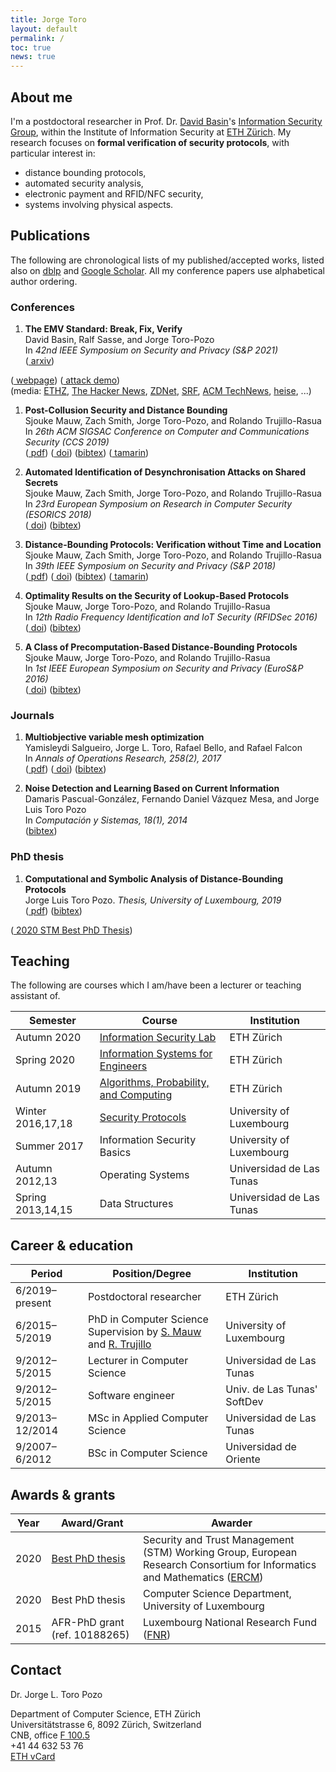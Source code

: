 ```yaml
---
title: Jorge Toro
layout: default
permalink: /
toc: true
news: true
---
```


## About me

I'm a postdoctoral researcher in Prof. Dr. [David Basin](https://www.inf.ethz.ch/personal/basin/)'s [Information Security Group](http://www.infsec.ethz.ch/), within the Institute of Information Security at [ETH Zürich](https://www.ethz.ch/en). My research focuses on **formal verification of security protocols**, with particular interest in:
* distance bounding protocols,
* automated security analysis,
* electronic payment and RFID/NFC security,
* systems involving physical aspects.

## Publications

The following are chronological lists of my published/accepted works, listed also on [dblp](https://dblp.org/search?q=jorge%20toro-pozo) and [Google Scholar](https://scholar.google.com/citations?user=VKzT5JwAAAAJ). All my conference papers use alphabetical author ordering.

### Conferences

1. **The EMV Standard: Break, Fix, Verify**<br>
David Basin, Ralf Sasse, and Jorge Toro-Pozo<br>
In *42nd IEEE Symposium on Security and Privacy (S&P 2021)*<br>
([<i class='far fa-file-pdf size-point-9'></i> arxiv](https://arxiv.org/pdf/2006.08249.pdf))
<!--([<i class='fas fa-link size-point-8'></i> doi]()) -->
<!--([bibtex]()) -->
([<i class='fas fa-link size-point-8'></i> webpage](https://emvrace.github.io/))
([<i class='fa fa-youtube-play size-point-8'></i> attack demo](https://youtu.be/JyUsMLxCCt8))<br>
(media: [ETHZ](https://ethz.ch/en/news-and-events/eth-news/news/2020/09/outsmarting-the-pin-code.html), [The Hacker News](https://thehackernews.com/2020/09/emv-payment-card-pin-hacking.html), [ZDNet](https://www.zdnet.com/article/academics-bypass-pins-for-visa-contactless-payments/), [SRF](https://www.srf.ch/news/schweiz/eth-forscher-warnen-sicherheitsluecke-bei-visa-kreditkarten-entdeckt), [ACM TechNews](https://technews.acm.org/archives.cfm?fo=2020-09-sep/sep-04-2020.html), [heise](https://www.heise.de/security/meldung/Zahlen-ohne-PIN-Forscher-knacken-Visas-NFC-Bezahlfunktion-4881555.html), ...)

1. **Post-Collusion Security and Distance Bounding**<br>
Sjouke Mauw, Zach Smith, Jorge Toro-Pozo, and Rolando Trujillo-Rasua<br>
In *26th ACM SIGSAC Conference on Computer and Communications Security (CCS 2019)*<br>
([<i class='far fa-file-pdf size-point-9'></i> pdf](/assets/files/papers/CCS19.pdf)) 
([<i class='fas fa-link size-point-8'></i> doi](https://doi.org/10.1145/3319535.3345651)) 
([bibtex](https://dblp.uni-trier.de/rec/bibtex/conf/ccs/MauwSTT19)) 
([<i class='fab fa-github size-point-9'></i> tamarin](https://github.com/jorgetp/dbverify))

1. **Automated Identification of Desynchronisation Attacks on Shared Secrets**<br>
Sjouke Mauw, Zach Smith, Jorge Toro-Pozo, and Rolando Trujillo-Rasua<br>
In *23rd European Symposium on Research in Computer Security (ESORICS 2018)*<br>
([<i class='fas fa-link size-point-8'></i> doi](https://doi.org/10.1007/978-3-319-99073-6_20)) 
([bibtex](https://dblp.uni-trier.de/rec/bibtex/conf/esorics/MauwSTT18))

1. **Distance-Bounding Protocols: Verification without Time and Location**<br>
Sjouke Mauw, Zach Smith, Jorge Toro-Pozo, and Rolando Trujillo-Rasua<br>
In *39th IEEE Symposium on Security and Privacy (S&P 2018)*<br>
([<i class='far fa-file-pdf size-point-9'></i> pdf](/assets/files/papers/SP18.pdf)) 
([<i class='fas fa-link size-point-8'></i> doi](https://doi.org/10.1109/SP.2018.00001)) 
([bibtex](https://dblp.uni-trier.de/rec/bibtex/conf/sp/MauwSTT18)) 
([<i class='fab fa-github size-point-9'></i> tamarin](https://github.com/jorgetp/dbverify))

1. **Optimality Results on the Security of Lookup-Based Protocols**<br>
Sjouke Mauw, Jorge Toro-Pozo, and Rolando Trujillo-Rasua<br>
In *12th Radio Frequency Identification and IoT Security (RFIDSec 2016)*<br>
([<i class='fas fa-link size-point-8'></i> doi](https://doi.org/10.1007/978-3-319-62024-4_10)) 
([bibtex](https://dblp.uni-trier.de/rec/bibtex/conf/rfidsec/MauwTT16))

1. **A Class of Precomputation-Based Distance-Bounding Protocols**<br>
Sjouke Mauw, Jorge Toro-Pozo, and Rolando Trujillo-Rasua<br>
In *1st IEEE European Symposium on Security and Privacy (EuroS&P 2016)*<br>
([<i class='fas fa-link size-point-8'></i> doi](https://doi.org/10.1109/EuroSP.2016.19)) 
([bibtex](https://dblp.uni-trier.de/rec/bibtex/conf/eurosp/MauwTT16))

### Journals

1. **Multiobjective variable mesh optimization**<br>
Yamisleydi Salgueiro, Jorge L. Toro, Rafael Bello, and Rafael Falcon<br>
In *Annals of Operations Research, 258(2), 2017*<br>
([<i class='far fa-file-pdf size-point-9'></i> pdf](/assets/files/papers/MOVMO.pdf)) 
([<i class='fas fa-link size-point-8'></i> doi](https://doi.org/10.1007/s10479-016-2221-5)) 
([bibtex](https://dblp.uni-trier.de/rec/bibtex/journals/anor/SalgueiroTBF17))

1. **Noise Detection and Learning Based on Current Information**<br>
Damaris Pascual-González, Fernando Daniel Vázquez Mesa, and Jorge Luis Toro Pozo<br>
In *Computación y Sistemas, 18(1), 2014*<br>
([bibtex](https://dblp.uni-trier.de/rec/bibtex/journals/cys/Pascual-GonzalezMP14))

### PhD thesis

1. **Computational and Symbolic Analysis of Distance-Bounding Protocols**<br>
Jorge Luis Toro Pozo. *Thesis, University of Luxembourg, 2019*<br>
([<i class='far fa-file-pdf size-point-9'></i> pdf](/assets/files/thesis/thesis-jorge.pdf)) 
([bibtex](https://dblp.org/rec/phd/basesearch/Pozo19.html?view=bibtex)) 
<!--([<i class='fas fa-link size-point-8'></i> permalink](http://hdl.handle.net/10993/39506)) -->
([<i class='fas fa-award size-point-9'></i> 2020 STM Best PhD Thesis](https://www.iit.cnr.it/STM-WG/contentpage06.html))

## Teaching

The following are courses which I am/have been a lecturer or teaching assistant of.

Semester | Course | Institution
-- | -- | --
Autumn 2020 | [Information Security Lab](https://appliedcrypto.ethz.ch/education/courses/isl-autumn2020.html) | ETH Zürich
Spring 2020 | [Information Systems for Engineers](https://www.systems.ethz.ch/courses/spring2020/ise) | ETH Zürich
Autumn 2019 | [Algorithms, Probability, and Computing](https://www.ti.inf.ethz.ch/ew/courses/APC19/index.html) | ETH Zürich
Winter 2016,17,18 | [Security Protocols](https://satoss.uni.lu/courses/securityprotocols/) | University of Luxembourg
Summer 2017 | Information Security Basics | University of Luxembourg
Autumn 2012,13 | Operating Systems | Universidad de Las Tunas
Spring 2013,14,15 | Data Structures | Universidad de Las Tunas

## Career & education

Period | Position/Degree | Institution
-- | -- | --
6/2019–present | Postdoctoral researcher | ETH Zürich
6/2015–5/2019 | PhD in Computer Science<br>Supervision by [S. Mauw](https://satoss.uni.lu/sjouke/) and [R. Trujillo](https://www.deakin.edu.au/about-deakin/people/rolando-trujillo-rasua) | University of Luxembourg
9/2012–5/2015 | Lecturer in Computer Science | Universidad de Las Tunas
9/2012–5/2015 | Software engineer | Univ. de Las Tunas' SoftDev
9/2013–12/2014 | MSc in Applied Computer Science | Universidad de Las Tunas
9/2007–6/2012 | BSc in Computer Science | Universidad de Oriente

## Awards & grants

Year | Award/Grant | Awarder
-- | -- | --
2020 | [<i class='fas fa-award size-point-9'></i> Best PhD thesis](https://www.iit.cnr.it/STM-WG/contentpage06.html) | Security and Trust Management (STM) Working Group, European Research Consortium for Informatics and Mathematics ([ERCM](https://www.ercim.eu/))
2020 | <i class='fas fa-award size-point-9'></i> Best PhD thesis | Computer Science Department, University of Luxembourg
2015 | AFR-PhD grant (ref. 10188265) | Luxembourg National Research Fund ([FNR](https://www.fnr.lu/))

## Contact

Dr. Jorge L. Toro Pozo<br>
<!--Institute of Information Security<br>-->
Department of Computer Science, ETH Zürich<br>
<i class='fa fa-map-marker'></i> Universitätstrasse 6, 8092 Zürich, Switzerland<br>
<i class='fas fa-building size-point-9'></i> CNB, office [F 100.5](http://www.rauminfo.ethz.ch/Rauminfo/grundrissplan.gif?gebaeude=CNB&geschoss=F&raumNr=100.5&)<br>
<i class='fa fa-phone'> </i> +41 44 632 53 76‬<br>
<i class='fas fa-address-card'></i> [ETH vCard](https://infsec.ethz.ch/people/detail/Toro%20Pozo.vcard.vcf?persid=260607&addressType=5)‬
